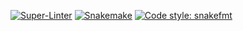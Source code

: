 [![Super-Linter](https://github.com/JohannesGawron/CTC-SCITE/actions/workflows/linter.yml/badge.svg)](https://github.com/marketplace/actions/super-linter)
[![Snakemake](https://img.shields.io/badge/snakemake-≥8.0-brightgreen.svg)](https://snakemake.github.io) 
[![Code style: snakefmt](https://img.shields.io/badge/code%20style-snakefmt-000000.svg)](https://github.com/snakemake/snakefmt)
